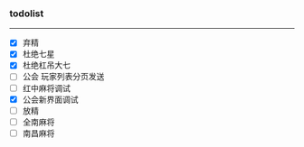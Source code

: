 
###  todolist
---
- [x] 弃精
- [x] 杜绝七星
- [x] 杜绝杠吊大七
- [ ] 公会 玩家列表分页发送
- [ ] 红中麻将调试
- [x] 公会新界面调试
- [ ] 放精
- [ ] 全南麻将
- [ ] 南昌麻将